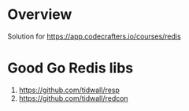 # Overview

Solution for https://app.codecrafters.io/courses/redis

# Good Go Redis libs

1. https://github.com/tidwall/resp
2. https://github.com/tidwall/redcon
